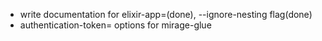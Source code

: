 - write documentation for elixir-app=(done), --ignore-nesting flag(done)
- authentication-token= options for mirage-glue
